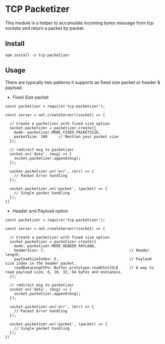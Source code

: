 TCP Packetizer
=========
This module is a helper to accumulate incoming bytes message from tcp sockets and return a packet by packet.

Install
---
```
npm install -s tcp-packetizer
```

Usage
---
There are typically two patterns it supports as fixed size packet or header & payload.

- Fixed Size packet
```
const packetizer = require('tcp-packetizer');

const server = net.createServer((socket) => {

  // Create a packetizer with fixed size option
  socket.packetizer = packetizer.create({
    mode: packetizer.MODE_FIXED_PACKETSIZE,
    packetSize: 100     // Mention your packet size
  });

  // redirect msg to packetizer
  socket.on('data', (msg) => {
    socket.packetizer.append(msg);
  });

  socket.packetizer.on('err', (err) => {
    // Packet Error handling
  });

  socket.packetizer.on('packet', (packet) => {
    // Single packet handling 
  });
})

```

- Header and Payload option
```
const packetizer = require('tcp-packetizer');

const server = net.createServer((socket) => {

  // Create a packetizer with fixed size option
  socket.packetizer = packetizer.create({
    mode: packetizer.MODE_HEADER_PAYLOAD,
    headerSize: 7,                                      // Header length.
    payloadSizeIndex: 5,                                // Payload size index in the header packet.
    readDataLengthFn: Buffer.prototype.readUInt32LE     // A way to read payload size, 8, 16, 32, 64 bytes and endianess.
  });

  // redirect msg to packetizer
  socket.on('data', (msg) => {
    socket.packetizer.append(msg);
  });

  socket.packetizer.on('err', (err) => {
    // Packet Error handling
  });

  socket.packetizer.on('packet', (packet) => {
    // Single packet handling 
  });
})

```
